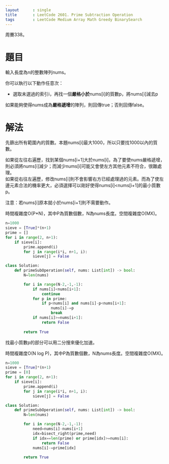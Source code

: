 ```yaml
--- 
layout      : single
title       : LeetCode 2601. Prime Subtraction Operation
tags        : LeetCode Medium Array Math Greedy BinarySearch
---
```

周賽338。

# 題目
輸入長度為n的整數陣列nums。  

你可以執行以下動作任意次：  
- 選取未選過的索引i，再找一個**嚴格小於**nums[i]的質數p，將nums[i]減去p  

如果能夠使得nums成為**嚴格遞增**的陣列，則回傳true；否則回傳false。  

# 解法
先篩出所有範圍內的質數。本題nums[i]最大1000，所以只要找1000以內的質數。  

如果從左往右遍歷，找到某個nums[i+1]大於nums[i]，為了要使nums嚴格遞增，則必須將nums[i]減少；而減少nums[i]可能又會使左方其他元素不符合，很難處理。  
如果從右往左遍歷，修改nums[i]則不會影響右方已經處理過的元素。而為了使左邊元素合法的機率更大，必須選擇可以剛好使得nums[i]<nums[i+1]的最小質數p。  

注意：若nums[i]原本就小於nums[i+1]則不需要動作。  

時間複雜度O(P\*N)，其中P為質數個數，N為nums長度。空間複雜度O(MX)。  

```python
n=1000
sieve = [True]*(n+1)
prime = []
for i in range(2, n+1):
    if sieve[i]:
        prime.append(i)
        for j in range(i*i, n+1, i):
            sieve[j] = False

class Solution:
    def primeSubOperation(self, nums: List[int]) -> bool:
        N=len(nums)

        for i in range(N-2,-1,-1):
            if nums[i]<nums[i+1]:
                continue
            for p in prime:
                if p<nums[i] and nums[i]-p<nums[i+1]:
                    nums[i]-=p
                    break
            if nums[i]>=nums[i+1]:
                return False
            
        return True
```

找最小質數p的部分可以用二分搜來優化加速。  

時間複雜度O(N log P)，其中P為質數個數，N為nums長度。空間複雜度O(MX)。   

```python
n=1000
sieve = [True]*(n+1)
prime = [0]
for i in range(2, n+1):
    if sieve[i]:
        prime.append(i)
        for j in range(i*i, n+1, i):
            sieve[j] = False

class Solution:
    def primeSubOperation(self, nums: List[int]) -> bool:
        N=len(nums)

        for i in range(N-2,-1,-1):
            need=nums[i]-nums[i+1]
            idx=bisect_right(prime,need)
            if idx==len(prime) or prime[idx]>=nums[i]:
                return False
            nums[i]-=prime[idx]
            
        return True
```